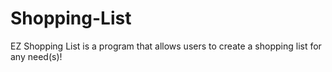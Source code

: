# Shopping-List
EZ Shopping List is a program that allows users to create a shopping list for any need(s)!
